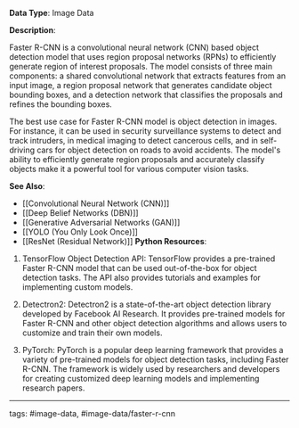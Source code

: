 **Data Type**: Image Data

**Description**:

Faster R-CNN is a convolutional neural network (CNN) based object detection model that uses region proposal networks (RPNs) to efficiently generate region of interest proposals. The model consists of three main components: a shared convolutional network that extracts features from an input image, a region proposal network that generates candidate object bounding boxes, and a detection network that classifies the proposals and refines the bounding boxes.

The best use case for Faster R-CNN model is object detection in images. For instance, it can be used in security surveillance systems to detect and track intruders, in medical imaging to detect cancerous cells, and in self-driving cars for object detection on roads to avoid accidents. The model's ability to efficiently generate region proposals and accurately classify objects make it a powerful tool for various computer vision tasks.

**See Also**:

- [[Convolutional Neural Network (CNN)]]
- [[Deep Belief Networks (DBN)]]
- [[Generative Adversarial Networks (GAN)]]
- [[YOLO (You Only Look Once)]]
- [[ResNet (Residual Network)]]
**Python Resources**:

1. TensorFlow Object Detection API: TensorFlow provides a pre-trained Faster R-CNN model that can be used out-of-the-box for object detection tasks. The API also provides tutorials and examples for implementing custom models.

2. Detectron2: Detectron2 is a state-of-the-art object detection library developed by Facebook AI Research. It provides pre-trained models for Faster R-CNN and other object detection algorithms and allows users to customize and train their own models.

3. PyTorch: PyTorch is a popular deep learning framework that provides a variety of pre-trained models for object detection tasks, including Faster R-CNN. The framework is widely used by researchers and developers for creating customized deep learning models and implementing research papers.


---
tags: #image-data, #image-data/faster-r-cnn
